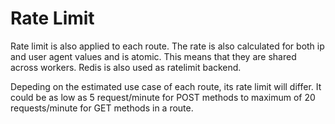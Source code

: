 # Rate Limit

Rate limit is also applied to each route. The rate is also calculated for both ip
and user agent values and is atomic. This means that they are shared across workers.
Redis is also used as ratelimit backend.

Depeding on the estimated use case of each route, its rate limit will differ.
It could be as low as 5 request/minute for POST methods to maximum of 20 requests/minute
for GET methods in a route.